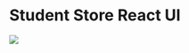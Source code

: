 # Student Store React UI
![](https://media1.giphy.com/media/Qk4mXISIsaDFKvHAgi/giphy.gif?cid=790b76116a7279c2bf5338efbc69f29079b597f294cbfa03&rid=giphy.gif&ct=g)
